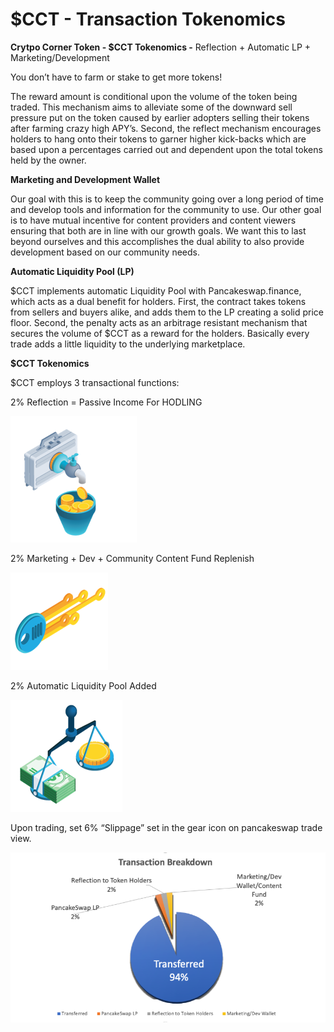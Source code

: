 # $CCT - Transaction Tokenomics

**Crytpo Corner Token - $CCT Tokenomics -** Reflection + Automatic LP + Marketing/Development

You don’t have to farm or stake to get more tokens!

The reward amount is conditional upon the volume of the token being traded. This mechanism aims to alleviate some of the downward sell pressure put on the token caused by earlier adopters selling their tokens after farming crazy high APY’s. Second, the reflect mechanism encourages holders to hang onto their tokens to garner higher kick-backs which are based upon a percentages carried out and dependent upon the total tokens held by the owner.

**Marketing and Development Wallet**

Our goal with this is to keep the community going over a long period of time and develop tools and information for the community to use. Our other goal is to have mutual incentive for content providers and content viewers ensuring that both are in line with our growth goals. We want this to last beyond ourselves and this accomplishes the dual ability to also provide development based on our community needs.

**Automatic Liquidity Pool (LP)**

$CCT implements automatic Liquidity Pool with Pancakeswap.finance, which acts as a dual benefit for holders. First, the contract takes tokens from sellers and buyers alike, and adds them to the LP creating a solid price floor. Second, the penalty acts as an arbitrage resistant mechanism that secures the volume of $CCT as a reward for the holders. Basically every trade adds a little liquidity to the underlying marketplace.                        &#x20;

**$CCT Tokenomics**

$CCT employs 3 transactional functions:

2% Reflection = Passive Income For HODLING

![](../../../.gitbook/assets/Picture12.png)

2% Marketing + Dev + Community Content Fund Replenish

![](../../../.gitbook/assets/Picture13.png)

2% Automatic Liquidity Pool Added

![](../../../.gitbook/assets/Picture14.png)

Upon trading, set 6% “Slippage” set in the gear icon on pancakeswap trade view.

![](<../../../.gitbook/assets/Picture1 (3).png>)
